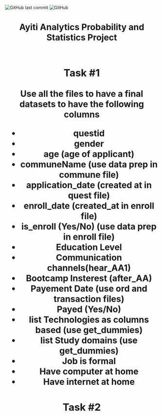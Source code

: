 ![GitHub last commit](https://img.shields.io/github/last-commit/kesnel/Ayiti-Analytics-Bootcamp-Project)
![GitHub](https://img.shields.io/github/license/kesnel/Ayiti-Analytics-Bootcamp-Project)


<h1> <center> Ayiti Analytics Probability and Statistics Project <center/> <h1/>

### Task #1

Use all the files to have a final datasets to have the following columns
 <ul>
    <li>questid</li>
    <li>gender</li>
    <li>age (age of applicant)</li>
    <li>communeName (use data prep in commune file)</li>
    <li>application_date (created at in quest file)</li>
    <li>enroll_date (created_at in enroll file)</li>
    <li>is_enroll (Yes/No) (use data prep in enroll file)</li>
    <li>Education Level</li>
    <li>Communication channels(hear_AA1)</li>
    <li>Bootcamp Insterest (after_AA)</li>
    <li>Payement Date (use ord and transaction files)</li>
    <li>Payed (Yes/No)</li>
    <li>list Technologies as columns based (use get_dummies)</li>
    <li>list  Study domains (use get_dummies)</li>
    <li>Job is formal</li>
    <li>Have computer at home</li>
    <li>Have internet at home</li>
 </ul>

### Task #2
